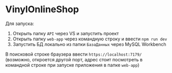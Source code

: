 # VinylOnlineShop

Для запуска:

1. Открыть папку ``API`` через VS и запустить проект
2. Открыть папку ``web-app`` через командную строку и ввести ``npm run dev``
3. Запустить БД локально из папки ``БазаДанных`` через MySQL Workbench

В поисковой строке браузера ввести ``https://localhost:7179/`` (возможно, откроется другой порт, адрес стоит посмотреть в командной строке при запуске приложения в папке ``web-app``)
